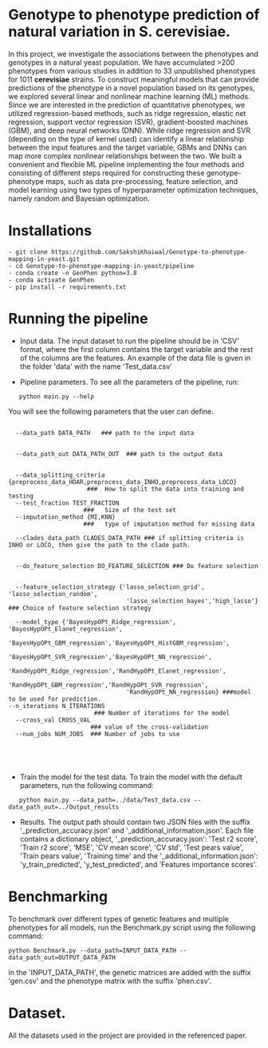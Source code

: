 # Genotype to phenotype prediction of natural variation in **S. cerevisiae**.

In this project, we investigate the associations between the phenotypes and genotypes in a natural yeast population. We have accumulated >200 phenotypes from various studies in addition to 33 unpublished phenotypes for 1011 **cerevisiae** strains. To construct meaningful models that can provide predictions of the phenotype in a novel population based on its genotypes, we explored several linear and nonlinear machine learning (ML) methods. Since we are interested in the prediction of quantitative phenotypes, we utilized regression-based methods, such as ridge regression, elastic net regression, support vector regression (SVR), gradient-boosted machines (GBM), and deep neural networks (DNN). While ridge regression and SVR (depending on the type of kernel used) can identify a linear relationship between the input features and the target variable, GBMs and DNNs can map more complex nonlinear relationships between the two. We built a convenient and flexible ML pipeline implementing the four methods and consisting of different steps required for constructing these genotype-phenotype maps, such as data pre-processing, feature selection, and model learning using two types of hyperparameter optimization techniques, namely random and Bayesian optimization.


# Installations
```
- git clone https://github.com/SakshiKhaiwal/Genotype-to-phenotype-mapping-in-yeast.git
- cd Genotype-to-phenotype-mapping-in-yeast/pipeline
- conda create -n GenPhen python=3.8
- conda activate GenPhen
- pip install -r requirements.txt
```


# Running the pipeline

</details>

- Input data.
The input dataset to run the pipeline should be in 'CSV' format, where the first column contains the target variable and the rest of the columns are the features. An example of the data file is given in the folder 'data' with the name 'Test_data.csv'

- Pipeline parameters.
To see all the parameters of the pipeline, run:
```
   python main.py --help
```

You will see the following parameters that the user can define.
```

  --data_path DATA_PATH   ### path to the input data
                        

  --data_path_out DATA_PATH_OUT  ### path to the output data
                        

  --data_splitting_criteria {preprocess_data_HOAR,preprocess_data_INHO,preprocess_data_LOCO}
                      ###  How to split the data into training and testing
  --test_fraction TEST_FRACTION
                     ###   Size of the test set
  --imputation_method {MI,KNN}
                     ###   type of imputation method for missing data

  --clades_data_path CLADES_DATA_PATH ### if splitting criteria is INHO or LOCO, then give the path to the clade path.
                        

  --do_feature_selection DO_FEATURE_SELECTION ### Do feature selection
                        

  --feature_selection_strategy {'lasso_selection_grid', 'lasso_selection_random',
                                 'lasso_selection_bayes','high_lasso'} ### Choice of feature selection strategy
                       
  --model_type {'BayesHypOPt_Ridge_regression', 'BayesHypOPt_Elanet_regression',
                                 'BayesHypOPt_GBM_regression','BayesHypOPt_HistGBM_regression',
                                 'BayesHypOPt_SVR_regression','BayesHypOPt_NN_regression',
                                 'RandHypOPt_Ridge_regression','RandHypOPt_Elanet_regression',
                                 'RandHypOPt_GBM_regression','RandHypOPt_SVR_regression',
                                 'RandHypOPt_NN_regression} ###model to be used for prediction.
--n_iterations N_ITERATIONS
                        ### Number of iterations for the model
  --cross_val CROSS_VAL
                       ### value of the cross-validation
  --num_jobs NUM_JOBS  ### Number of jobs to use


                    


```
- Train the model for the test data. 
To train the model with the default parameters, run the following command:
```
   python main.py --data_path=../data/Test_data.csv --data_path_out=../Output_results 
```


- Results.
The output path should contain two JSON files with the suffix '_prediction_accuracy.json' and '_additional_information.json'. Each file contains a dictionary object, '_prediction_accuracy.json': 'Test r2 score', 'Train r2 score', 'MSE', 'CV mean score', 'CV std', 'Test pears value', 'Train pears value', 'Training time' and the '_additional_information.json': 'y_train_predicted', 'y_test_predicted', and 'Features importance scores'.


# Benchmarking 
To benchmark over different types of genetic features and multiple phenotypes for all models, run the Benchmark.py script using the following command:

```
python Benchmark.py --data_path=INPUT_DATA_PATH --data_path_out=OUTPUT_DATA_PATH

```
In the 'INPUT_DATA_PATH', the genetic matrices are added with the suffix 'gen.csv' and the phenotype matrix with the suffix 'phen.csv'. 


# Dataset.
All the datasets used in the project are provided in the referenced paper.

